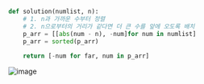 ```python
def solution(numlist, n):
    # 1. n과 가까운 수부터 정렬
    # 2. n으로부터의 거리가 같다면 더 큰 수를 앞에 오도록 배치 
    p_arr = [[abs(num - n), -num]for num in numlist]
    p_arr = sorted(p_arr)
    
    return [-num for far, num in p_arr]

```

![image](https://user-images.githubusercontent.com/106100150/232309783-45cc8a8f-7318-4bf4-98a0-6fcfc4145c37.png)

